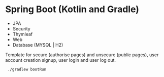 # Spring Boot (Kotlin and Gradle)
- JPA
- Security
- Thymleaf
- Web
- Database (MYSQL | H2)

Template for secure (authorise pages) and unsecure (public pages), user account creation signup, user login and user log out.

<code> ./gradlew bootRun</code>
